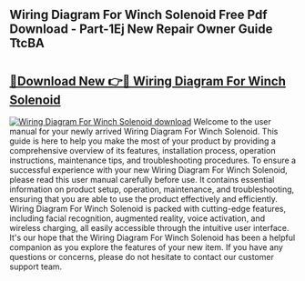 ## Wiring Diagram For Winch Solenoid Free Pdf Download - Part-1Ej New Repair Owner Guide TtcBA

# <h2><a href="http://dfir3r.blite.top/?on=Wiring+Diagram+For+Winch+Solenoid">🔗Download New 👉🔴 Wiring Diagram For Winch Solenoid</a></h2>

[![Wiring Diagram For Winch Solenoid download](https://i.imgur.com/lujVjoI.png)](http://dfir3r.blite.top/?on=Wiring+Diagram+For+Winch+Solenoid)
Welcome to the user manual for your newly arrived Wiring Diagram For Winch Solenoid. This guide is here to help you make the most of your product by providing a comprehensive overview of its features, installation process, operation instructions, maintenance tips, and troubleshooting procedures. To ensure a successful experience with your new Wiring Diagram For Winch Solenoid, please read this user manual carefully before use. It contains essential information on product setup, operation, maintenance, and troubleshooting, ensuring that you are able to use the product effectively and efficiently. Wiring Diagram For Winch Solenoid is packed with cutting-edge features, including facial recognition, augmented reality, voice activation, and wireless charging, all easily accessible through the intuitive user interface. It's our hope that the Wiring Diagram For Winch Solenoid has been a helpful companion as you explore the features of your new item. If you have any questions or concerns, please do not hesitate to contact our customer support team.
